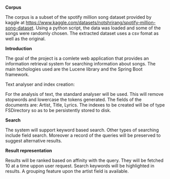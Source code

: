 **Corpus**

The corpus is a subset of the spotify million song dataset provided by kaggle at https://www.kaggle.com/datasets/notshrirang/spotify-million-song-dataset.
Using a python script, the data was loaded and some of the songs were randomly chosen.
The extracted dataset uses a csv fomat as well as the original.


**Introduction**

The goal of the project is a comlete web application that provides an information retrieval system for searching information about songs.
The main techologies used are the Lucene library and the Spring Boot framework.

Text analyser and index creation:

For the analysis of text, the standard analyser will be used. This will remove stopwords and lowercase the tokens generated.
The fields of the documents are: Artist, Title, Lyrics.
The indexes to be created will be of type FSDirectory so as to be persistently stored to disk.


**Search**

The system will support keyword based search.
Other types of searching include field search.
Moreover a record of the queries will be preserved to suggest alternative results.


**Result representation**

Results will be ranked based on affinity with the query.
They will be fetched 10 at a time uppon user request.
Search keywords will be highlighted in results.
A grouping feature upon the artist field is available. 
